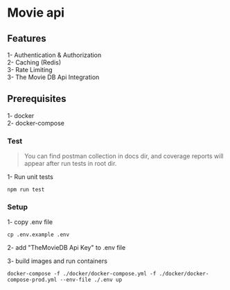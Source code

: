 # Movie api

## Features

1- Authentication & Authorization<br/>
2- Caching (Redis)<br/>
3- Rate Limiting<br/>
3- The Movie DB Api Integration

## Prerequisites

1- docker<br/>
2- docker-compose


### Test

> You can find postman collection in docs dir, and coverage reports will appear after run tests in root dir.<br/>

1- Run unit tests
```console
npm run test
```

### Setup

1- copy .env file
```console
cp .env.example .env
```
2- add "TheMovieDB Api Key" to .env file

3- build images and run containers
```console
docker-compose -f ./docker/docker-compose.yml -f ./docker/docker-compose-prod.yml --env-file ./.env up
```
